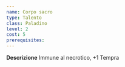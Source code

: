 ```yaml
---
name: Corpo sacro
type: Talento
class: Paladino
level: 2
cost: 5
prerequisites: 
---
```


**Descrizione**
Immune al necrotico, +1 Tempra